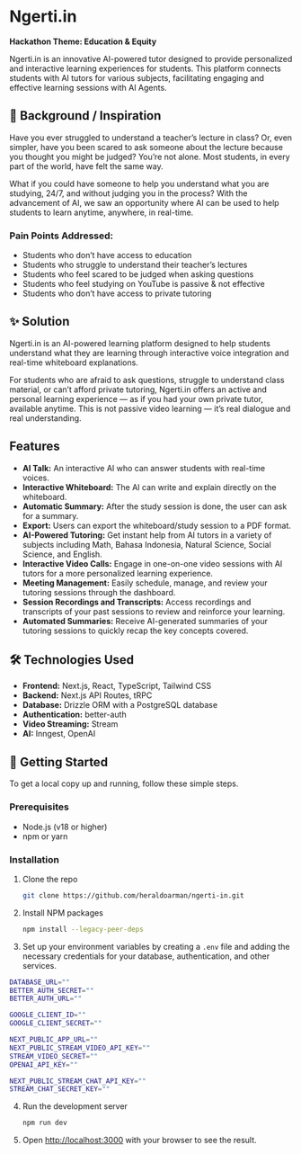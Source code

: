 # Ngerti.in

**Hackathon Theme: Education & Equity**

Ngerti.in is an innovative AI-powered tutor designed to provide personalized and interactive learning experiences for students. This platform connects students with AI tutors for various subjects, facilitating engaging and effective learning sessions with AI Agents.

## 🚀 Background / Inspiration

Have you ever struggled to understand a teacher’s lecture in class? Or, even simpler, have you been scared to ask someone about the lecture because you thought you might be judged? You’re not alone. Most students, in every part of the world, have felt the same way.

What if you could have someone to help you understand what you are studying, 24/7, and without judging you in the process? With the advancement of AI, we saw an opportunity where AI can be used to help students to learn anytime, anywhere, in real-time.

### Pain Points Addressed:

  * Students who don’t have access to education
  * Students who struggle to understand their teacher’s lectures
  * Students who feel scared to be judged when asking questions
  * Students who feel studying on YouTube is passive & not effective
  * Students who don’t have access to private tutoring

## ✨ Solution

Ngerti.in is an AI-powered learning platform designed to help students understand what they are learning through interactive voice integration and real-time whiteboard explanations.

For students who are afraid to ask questions, struggle to understand class material, or can’t afford private tutoring, Ngerti.in offers an active and personal learning experience — as if you had your own private tutor, available anytime. This is not passive video learning — it’s real dialogue and real understanding.

## Features

  * **AI Talk:** An interactive AI who can answer students with real-time voices.
  * **Interactive Whiteboard:** The AI can write and explain directly on the whiteboard.
  * **Automatic Summary:** After the study session is done, the user can ask for a summary.
  * **Export:** Users can export the whiteboard/study session to a PDF format.
  * **AI-Powered Tutoring:** Get instant help from AI tutors in a variety of subjects including Math, Bahasa Indonesia, Natural Science, Social Science, and English.
  * **Interactive Video Calls:** Engage in one-on-one video sessions with AI tutors for a more personalized learning experience.
  * **Meeting Management:** Easily schedule, manage, and review your tutoring sessions through the dashboard.
  * **Session Recordings and Transcripts:** Access recordings and transcripts of your past sessions to review and reinforce your learning.
  * **Automated Summaries:** Receive AI-generated summaries of your tutoring sessions to quickly recap the key concepts covered.

## 🛠️ Technologies Used

  * **Frontend:** Next.js, React, TypeScript, Tailwind CSS
  * **Backend:** Next.js API Routes, tRPC
  * **Database:** Drizzle ORM with a PostgreSQL database
  * **Authentication:** better-auth
  * **Video Streaming:** Stream
  * **AI:** Inngest, OpenAI

## 🚀 Getting Started

To get a local copy up and running, follow these simple steps.

### Prerequisites

  * Node.js (v18 or higher)
  * npm or yarn

### Installation

1.  Clone the repo
    ```sh
    git clone https://github.com/heraldoarman/ngerti-in.git
    ```
2.  Install NPM packages
    ```sh
    npm install --legacy-peer-deps
    ```
3.  Set up your environment variables by creating a `.env` file and adding the necessary credentials for your database, authentication, and other services.

   ```sh
   DATABASE_URL=""
   BETTER_AUTH_SECRET=""
   BETTER_AUTH_URL=""
   
   GOOGLE_CLIENT_ID=""
   GOOGLE_CLIENT_SECRET=""
   
   NEXT_PUBLIC_APP_URL=""
   NEXT_PUBLIC_STREAM_VIDEO_API_KEY=""
   STREAM_VIDEO_SECRET=""
   OPENAI_API_KEY=""
   
   NEXT_PUBLIC_STREAM_CHAT_API_KEY=""
   STREAM_CHAT_SECRET_KEY=""
   ```
4.  Run the development server
    ```sh
    npm run dev
    ```
5.  Open [http://localhost:3000](https://www.google.com/search?q=http://localhost:3000) with your browser to see the result.

